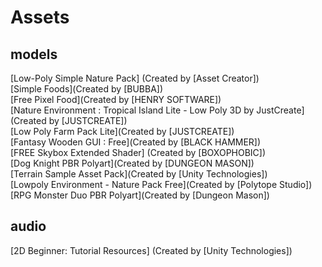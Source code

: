 # Assets
## models
 [Low-Poly Simple Nature Pack] (Created by [Asset Creator])<br>
 [Simple Foods](Created by [BUBBA])<br>
 [Free Pixel Food](Created by [HENRY SOFTWARE])<br>
 [Nature Environment : Tropical Island Lite - Low Poly 3D by JustCreate] (Created by [JUSTCREATE])<br>
 [Low Poly Farm Pack Lite](Created by [JUSTCREATE])<br>
 [Fantasy Wooden GUI : Free](Created by [BLACK HAMMER])<br>
 [FREE Skybox Extended Shader] (Created by [BOXOPHOBIC])<br>
 [Dog Knight PBR Polyart](Created by [DUNGEON MASON])<br>
 [Terrain Sample Asset Pack](Created by [Unity Technologies])<br>
 [Lowpoly Environment - Nature Pack Free](Created by [Polytope Studio])<br>
 [RPG Monster Duo PBR Polyart](Created by [Dungeon Mason])<br>

## audio 
 [2D Beginner: Tutorial Resources] (Created by [Unity Technologies])<br>

